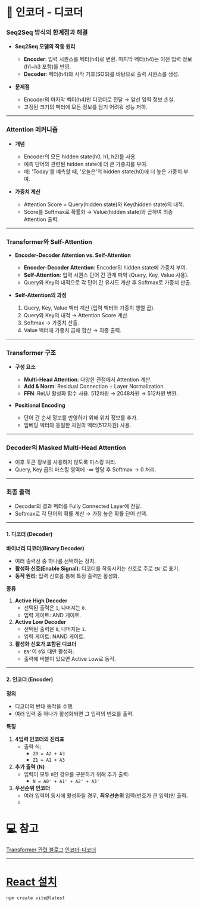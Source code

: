 # 📌 인코더 - 디코더
###  **Seq2Seq 방식의 한계점과 해결**

- **Seq2Seq 모델의 작동 원리**
    
    - **Encoder**: 입력 시퀀스를 벡터(h4)로 변환. 마지막 벡터(h4)는 이전 입력 정보(h1~h3 포함)를 반영.
    - **Decoder**: 벡터(h4)와 시작 기호(SOS)를 바탕으로 출력 시퀀스를 생성.
- **문제점**
    
    - Encoder의 마지막 벡터(h4)만 디코더로 전달 → 앞선 입력 정보 손실.
    - 고정된 크기의 벡터에 모든 정보를 담기 어려워 성능 저하.

---

###  **Attention 메커니즘**

- **개념**
    
    - Encoder의 모든 hidden state(h0, h1, h2)를 사용.
    - 예측 단어와 관련된 hidden state에 더 큰 가중치를 부여.
    - 예: 'Today'를 예측할 때, '오늘은'의 hidden state(h0)에 더 높은 가중치 부여.
- **가중치 계산**
    
    - Attention Score = Query(hidden state)와 Key(hidden state)의 내적.
    - Score를 Softmax로 확률화 → Value(hidden state)와 곱하여 최종 Attention 출력.

---

###  **Transformer와 Self-Attention**

- **Encoder-Decoder Attention vs. Self-Attention**
    
    - **Encoder-Decoder Attention**: Encoder의 hidden state에 가중치 부여.
    - **Self-Attention**: 입력 시퀀스 단어 간 관계 파악 (Query, Key, Value 사용).
    - Query와 Key의 내적으로 각 단어 간 유사도 계산 후 Softmax로 가중치 산출.
- **Self-Attention의 과정**
    
    1. Query, Key, Value 벡터 계산 (입력 벡터와 가중치 행렬 곱).
    2. Query와 Key의 내적 → Attention Score 계산.
    3. Softmax → 가중치 산출.
    4. Value 벡터에 가중치 곱해 합산 → 최종 출력.

---

###  **Transformer 구조**

- **구성 요소**
    
    - **Multi-Head Attention**: 다양한 관점에서 Attention 계산.
    - **Add & Norm**: Residual Connection + Layer Normalization.
    - **FFN**: ReLU 활성화 함수 사용. 512차원 → 2048차원 → 512차원 변환.
- **Positional Encoding**
    
    - 단어 간 순서 정보를 반영하기 위해 위치 정보를 추가.
    - 임베딩 벡터와 동일한 차원의 벡터(512차원) 사용.

---

###  **Decoder의 Masked Multi-Head Attention**

- 이후 토큰 정보를 사용하지 않도록 마스킹 처리.
- Query, Key 곱의 마스킹 영역에 -∞ 할당 후 Softmax → 0 처리.

---

###  **최종 출력**

- Decoder의 결과 벡터를 Fully Connected Layer에 전달.
- Softmax로 각 단어의 확률 계산 → 가장 높은 확률 단어 선택.

---

#### **1. 디코더 (Decoder)**

**바이너리 디코더(Binary Decoder)**

- 여러 출력선 중 하나를 선택하는 장치.
- **활성화 신호(Enable Signal)**: 디코더를 작동시키는 신호로 주로 `EN'`로 표기.
- **동작 원리**: 입력 신호를 통해 특정 출력만 활성화.

**종류**

1. **Active High Decoder**
    - 선택된 출력은 `1`, 나머지는 `0`.
    - 입력 게이트: AND 게이트.
2. **Active Low Decoder**
    - 선택된 출력은 `0`, 나머지는 `1`.
    - 입력 게이트: NAND 게이트.
3. **활성화 신호가 포함된 디코더**
    - `EN'`이 `0`일 때만 활성화.
    - 출력에 버블이 있으면 Active Low로 동작.

---

#### **2. 인코더 (Encoder)**

**정의**

- 디코더의 반대 동작을 수행.
- 여러 입력 중 하나가 활성화되면 그 입력의 번호를 출력.

**특징**

1. **4입력 인코더의 진리표**
    - 출력 식:
        - `Z0 = A2 + A3`
        - `Z1 = A1 + A3`
2. **추가 출력 (N)**
    - 입력이 모두 `0`인 경우를 구분하기 위해 추가 출력:
        - `N = A0' + A1' + A2' + A3'`
3. **우선순위 인코더**
    - 여러 입력이 동시에 활성화될 경우, **최우선순위** 입력(번호가 큰 입력)만 출력.
    - 
# 💻 참고 
[Transformer 관련 블로그](https://yeong-jin-data-blog.tistory.com/entry/Tranfomer)
[인코더-디코더](https://hunsdev.tistory.com/6)


---

# [React 설치](https://codingapple.com/unit/react1-install-create-react-app-npx/)

```jsx
npm create vite@latest
```
